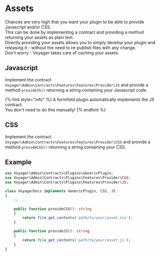 # Assets

Chances are very high that you want your plugin to be able to provide Javascript and/or CSS.  
This can be done by implementing a contract and providing a method returning your assets as plain text.   
Directly providing your assets allows you to simply develop your plugin and releasing it - without the need to re-publish files with any change.  
Don't worry - Voyager takes care of caching your assets.

## Javascript

Implement the contract `Voyager\Admin\Contracts\Features\Features\Provider\JS` and provide a method `provideJS()` returning a string containing your Javascript code.

{% hint style="info" %}
A formfield plugin automatically implements the JS contract.  
You don't need to do this manually!
{% endhint %}

## CSS

Implement the contract `Voyager\Admin\Contracts\Features\Features\Provider\CSS` and provide a method `provideCSS()` returning a string containing your CSS.

## Example

```php
use Voyager\Admin\Contracts\Plugins\GenericPlugin;
use Voyager\Admin\Contracts\Plugins\Features\Provider\CSS;
use Voyager\Admin\Contracts\Plugins\Features\Provider\JS;

class VoyagerDocs implements GenericPlugin, CSS, JS
{
    // ...

    public function provideCSS(): string
    {
        return file_get_contents('path/to/your/asset.css');
    }

    public function provideJS(): string
    {
        return file_get_contents('path/to/your/asset.js');
    }
}
```